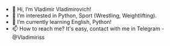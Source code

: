 - 👋 Hi, I’m Vladimir Vladimirovich!
- 👀 I’m interested in Python, Sport (Wrestling, Weightlifting).
- 🌱 I’m currently learning English, Python!
- 📫 How to reach me? It's easy, contact with me in Telegram - @Vladimiriss

